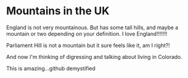 Mountains in the UK
===================
England is not very mountainous. But has some tall hills, and maybe a mountain or two depending on your definition.
I love England!!!!!!!

Parliament Hill is not a mountain but it sure feels like it, am I right?!

And now I'm thinking of digressing and talking about living in Colorado.

This is amazing...github demystified
